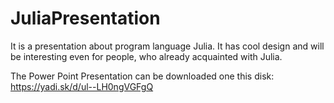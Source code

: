 # JuliaPresentation
It is a presentation about program language Julia. It has cool design and will be interesting even for people, who already acquainted with Julia.

The Power Point Presentation can be downloaded one this disk: https://yadi.sk/d/ul--LH0ngVGFgQ
